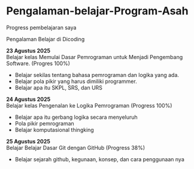 # Pengalaman-belajar-Program-Asah
Progress pembelajaran saya


Pengalaman Belajar di Dicoding

**23 Agustus 2025**<br>
Belajar kelas Memulai Dasar Pemrograman untuk Menjadi Pengembang Software. (Progres 100%)
* Belajar sekilas tentang bahasa pemrograman dan logika yang ada.
* Belajar pola pikir yang harus dimiliki programmer.
* Belajar apa itu SKPL, SRS, dan URS

**24 Agustus 2025**<br>
Belajar kelas Pengenalan ke Logika Pemrograman (Progress 100%)
* Belajar apa itu gerbang logika secara menyeluruh
* Pola pikir pemrograman
* Belajar komputasional thingking

**25 Agustus 2025**<br>
Belajar Belajar Dasar Git dengan GitHub (Progress 38%)
* Belajar sejarah github, kegunaan, konsep, dan cara penggunaan nya


